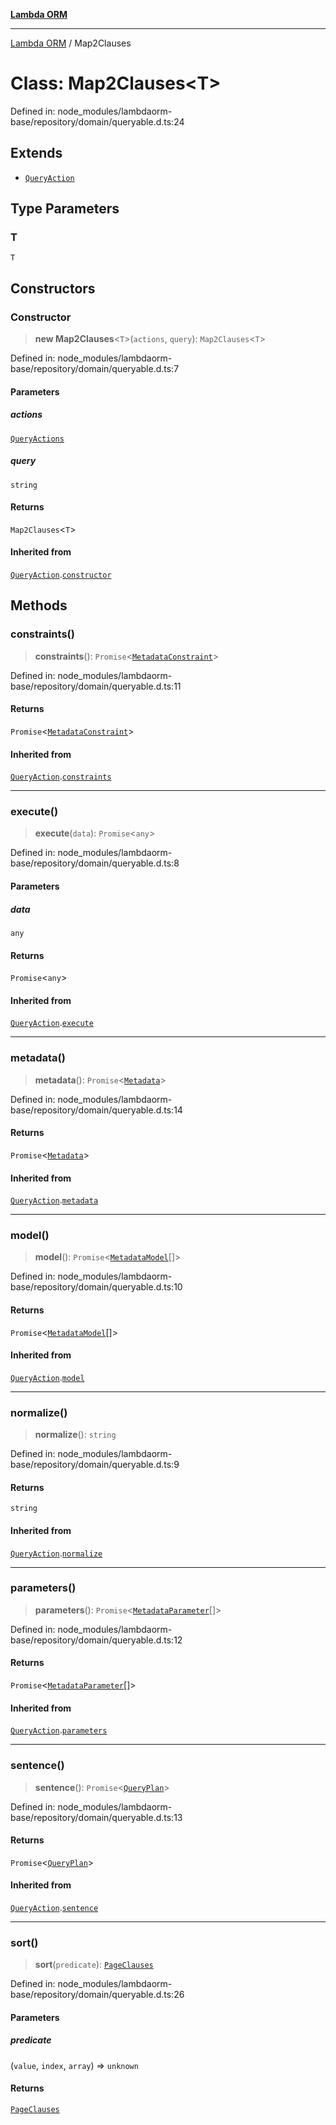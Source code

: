 [**Lambda ORM**](../README.md)

***

[Lambda ORM](../README.md) / Map2Clauses

# Class: Map2Clauses\<T\>

Defined in: node\_modules/lambdaorm-base/repository/domain/queryable.d.ts:24

## Extends

- [`QueryAction`](QueryAction.md)

## Type Parameters

### T

`T`

## Constructors

### Constructor

> **new Map2Clauses**\<`T`\>(`actions`, `query`): `Map2Clauses`\<`T`\>

Defined in: node\_modules/lambdaorm-base/repository/domain/queryable.d.ts:7

#### Parameters

##### actions

[`QueryActions`](../interfaces/QueryActions.md)

##### query

`string`

#### Returns

`Map2Clauses`\<`T`\>

#### Inherited from

[`QueryAction`](QueryAction.md).[`constructor`](QueryAction.md#constructor)

## Methods

### constraints()

> **constraints**(): `Promise`\<[`MetadataConstraint`](../interfaces/MetadataConstraint.md)\>

Defined in: node\_modules/lambdaorm-base/repository/domain/queryable.d.ts:11

#### Returns

`Promise`\<[`MetadataConstraint`](../interfaces/MetadataConstraint.md)\>

#### Inherited from

[`QueryAction`](QueryAction.md).[`constraints`](QueryAction.md#constraints)

***

### execute()

> **execute**(`data`): `Promise`\<`any`\>

Defined in: node\_modules/lambdaorm-base/repository/domain/queryable.d.ts:8

#### Parameters

##### data

`any`

#### Returns

`Promise`\<`any`\>

#### Inherited from

[`QueryAction`](QueryAction.md).[`execute`](QueryAction.md#execute)

***

### metadata()

> **metadata**(): `Promise`\<[`Metadata`](../interfaces/Metadata.md)\>

Defined in: node\_modules/lambdaorm-base/repository/domain/queryable.d.ts:14

#### Returns

`Promise`\<[`Metadata`](../interfaces/Metadata.md)\>

#### Inherited from

[`QueryAction`](QueryAction.md).[`metadata`](QueryAction.md#metadata)

***

### model()

> **model**(): `Promise`\<[`MetadataModel`](../interfaces/MetadataModel.md)[]\>

Defined in: node\_modules/lambdaorm-base/repository/domain/queryable.d.ts:10

#### Returns

`Promise`\<[`MetadataModel`](../interfaces/MetadataModel.md)[]\>

#### Inherited from

[`QueryAction`](QueryAction.md).[`model`](QueryAction.md#model)

***

### normalize()

> **normalize**(): `string`

Defined in: node\_modules/lambdaorm-base/repository/domain/queryable.d.ts:9

#### Returns

`string`

#### Inherited from

[`QueryAction`](QueryAction.md).[`normalize`](QueryAction.md#normalize)

***

### parameters()

> **parameters**(): `Promise`\<[`MetadataParameter`](../interfaces/MetadataParameter.md)[]\>

Defined in: node\_modules/lambdaorm-base/repository/domain/queryable.d.ts:12

#### Returns

`Promise`\<[`MetadataParameter`](../interfaces/MetadataParameter.md)[]\>

#### Inherited from

[`QueryAction`](QueryAction.md).[`parameters`](QueryAction.md#parameters)

***

### sentence()

> **sentence**(): `Promise`\<[`QueryPlan`](../interfaces/QueryPlan.md)\>

Defined in: node\_modules/lambdaorm-base/repository/domain/queryable.d.ts:13

#### Returns

`Promise`\<[`QueryPlan`](../interfaces/QueryPlan.md)\>

#### Inherited from

[`QueryAction`](QueryAction.md).[`sentence`](QueryAction.md#sentence)

***

### sort()

> **sort**(`predicate`): [`PageClauses`](PageClauses.md)

Defined in: node\_modules/lambdaorm-base/repository/domain/queryable.d.ts:26

#### Parameters

##### predicate

(`value`, `index`, `array`) => `unknown`

#### Returns

[`PageClauses`](PageClauses.md)

